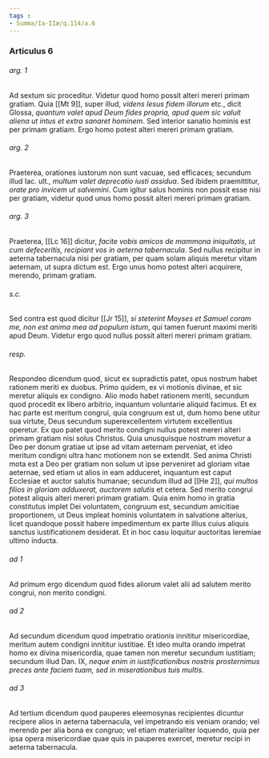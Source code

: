 ```yaml
---
tags : 
- Summa/Ia-IIæ/q.114/a.6
---
```


### Articulus 6

###### arg. 1
Ad sextum sic proceditur. Videtur quod homo possit alteri mereri primam gratiam. Quia [[Mt 9]], super illud, *videns Iesus fidem illorum* etc., dicit Glossa, *quantum valet apud Deum fides propria, apud quem sic valuit aliena ut intus et extra sanaret hominem*. Sed interior sanatio hominis est per primam gratiam. Ergo homo potest alteri mereri primam gratiam.

###### arg. 2
Praeterea, orationes iustorum non sunt vacuae, sed efficaces; secundum illud Iac. ult., *multum valet deprecatio iusti assidua*. Sed ibidem praemittitur, *orate pro invicem ut salvemini*. Cum igitur salus hominis non possit esse nisi per gratiam, videtur quod unus homo possit alteri mereri primam gratiam.

###### arg. 3
Praeterea, [[Lc 16]] dicitur, *facite vobis amicos de mammona iniquitatis, ut cum defeceritis, recipiant vos in aeterna tabernacula*. Sed nullus recipitur in aeterna tabernacula nisi per gratiam, per quam solam aliquis meretur vitam aeternam, ut supra dictum est. Ergo unus homo potest alteri acquirere, merendo, primam gratiam.

###### s.c.
Sed contra est quod dicitur [[Jr 15]], *si steterint Moyses et Samuel coram me, non est anima mea ad populum istum*, qui tamen fuerunt maximi meriti apud Deum. Videtur ergo quod nullus possit alteri mereri primam gratiam.

###### resp.
Respondeo dicendum quod, sicut ex supradictis patet, opus nostrum habet rationem meriti ex duobus. Primo quidem, ex vi motionis divinae, et sic meretur aliquis ex condigno. Alio modo habet rationem meriti, secundum quod procedit ex libero arbitrio, inquantum voluntarie aliquid facimus. Et ex hac parte est meritum congrui, quia congruum est ut, dum homo bene utitur sua virtute, Deus secundum superexcellentem virtutem excellentius operetur. Ex quo patet quod merito condigni nullus potest mereri alteri primam gratiam nisi solus Christus. Quia unusquisque nostrum movetur a Deo per donum gratiae ut ipse ad vitam aeternam perveniat, et ideo meritum condigni ultra hanc motionem non se extendit. Sed anima Christi mota est a Deo per gratiam non solum ut ipse perveniret ad gloriam vitae aeternae, sed etiam ut alios in eam adduceret, inquantum est caput Ecclesiae et auctor salutis humanae; secundum illud ad [[He 2]], *qui multos filios in gloriam adduxerat, auctorem salutis* et cetera. Sed merito congrui potest aliquis alteri mereri primam gratiam. Quia enim homo in gratia constitutus implet Dei voluntatem, congruum est, secundum amicitiae proportionem, ut Deus impleat hominis voluntatem in salvatione alterius, licet quandoque possit habere impedimentum ex parte illius cuius aliquis sanctus iustificationem desiderat. Et in hoc casu loquitur auctoritas Ieremiae ultimo inducta.

###### ad 1
Ad primum ergo dicendum quod fides aliorum valet alii ad salutem merito congrui, non merito condigni.

###### ad 2
Ad secundum dicendum quod impetratio orationis innititur misericordiae, meritum autem condigni innititur iustitiae. Et ideo multa orando impetrat homo ex divina misericordia, quae tamen non meretur secundum iustitiam; secundum illud Dan. IX, *neque enim in iustificationibus nostris prosternimus preces ante faciem tuam, sed in miserationibus tuis multis*.

###### ad 3
Ad tertium dicendum quod pauperes eleemosynas recipientes dicuntur recipere alios in aeterna tabernacula, vel impetrando eis veniam orando; vel merendo per alia bona ex congruo; vel etiam materialiter loquendo, quia per ipsa opera misericordiae quae quis in pauperes exercet, meretur recipi in aeterna tabernacula.

